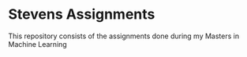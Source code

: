 # Stevens Assignments
This repository consists of the assignments done during my Masters in Machine Learning
